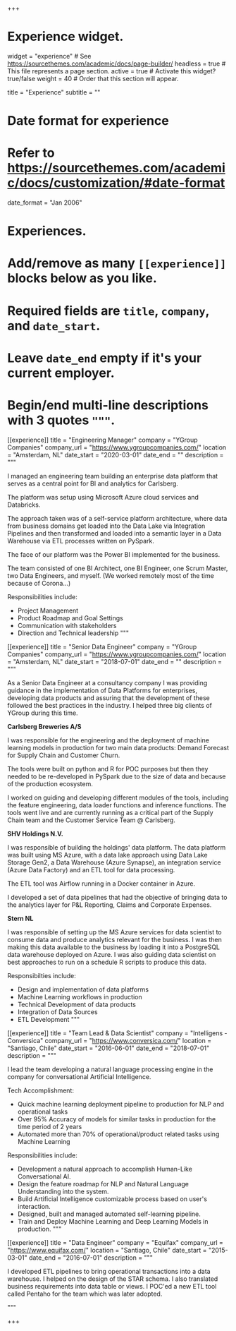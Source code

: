 +++
# Experience widget.
widget = "experience"  # See https://sourcethemes.com/academic/docs/page-builder/
headless = true  # This file represents a page section.
active = true  # Activate this widget? true/false
weight = 40  # Order that this section will appear.

title = "Experience"
subtitle = ""

# Date format for experience
#   Refer to https://sourcethemes.com/academic/docs/customization/#date-format
date_format = "Jan 2006"

# Experiences.
#   Add/remove as many `[[experience]]` blocks below as you like.
#   Required fields are `title`, `company`, and `date_start`.
#   Leave `date_end` empty if it's your current employer.
#   Begin/end multi-line descriptions with 3 quotes `"""`.
[[experience]]
  title = "Engineering Manager"
  company = "YGroup Companies"
  company_url = "https://www.ygroupcompanies.com/"
  location = "Amsterdam, NL"
  date_start = "2020-03-01"
  date_end = ""
  description = """
  
  I managed an engineering team building an enterprise data platform that serves as a central point for BI and analytics for Carlsberg.
  
  The platform was setup using Microsoft Azure cloud services and Databricks.
  
  The approach taken was of a self-service platform architecture, where data from business domains get loaded into the Data Lake via Integration Pipelines and then transformed and loaded into a semantic layer in a Data Warehouse via ETL processes written on PySpark. 
  
  The face of our platform was the Power BI implemented for the business.
  
  The team consisted of one BI Architect, one BI Engineer, one Scrum Master, two Data Engineers, and myself. (We worked remotely most of the time because of Corona...)
  
  Responsibilities include:
  
  * Project Management
  * Product Roadmap and Goal Settings
  * Communication with stakeholders
  * Direction and Technical leadership
  """

[[experience]]
  title = "Senior Data Engineer"
  company = "YGroup Companies"
  company_url = "https://www.ygroupcompanies.com/"
  location = "Amsterdam, NL"
  date_start = "2018-07-01"
  date_end = ""
  description = """
  
  As a Senior Data Engineer at a consultancy company I was providing guidance in the implementation of Data Platforms for enterprises, developing data products and assuring that the development of these followed the best practices in the industry. 
  I helped three big clients of YGroup during this time.
  
  **Carlsberg Breweries A/S**
  
  I was responsible for the engineering and the deployment of machine learning models in production for two main data products: Demand Forecast for Supply Chain and Customer Churn.
  
  The tools were built on python and R for POC purposes but then they needed to be re-developed in PySpark due to the size of data and because of the production ecosystem. 
  
  I worked on guiding and developing different modules of the tools, including the feature engineering, data loader functions and inference functions. The tools went live and are currently running as a critical part of the Supply Chain team and the Customer Service Team @ Carlsberg.
  
  **SHV Holdings N.V.**
  
  I was responsible of building the holdings' data platform. The data platform was built using MS Azure, with a data lake approach using Data Lake Storage Gen2, a Data Warehouse (Azure Synapse), an integration service (Azure Data Factory) and an ETL tool for data processing. 
  
  The ETL tool was Airflow running in a Docker container in Azure. 
  
  I developed a set of data pipelines that had the objective of bringing data to the analytics layer for P&L Reporting, Claims and Corporate Expenses.
  
  
  **Stern NL**
  
  I was responsible of setting up the MS Azure services for data scientist to consume data and produce analytics relevant for the business. I was then making this data available to the business by loading it into a PostgreSQL data warehouse deployed on Azure. I was also guiding data scientist on best approaches to run on a schedule R scripts to produce this data.
  
  Responsibilties include:

  * Design and implementation of data platforms
  * Machine Learning workflows in production
  * Technical Development of data products
  * Integration of Data Sources
  * ETL Development
  """

[[experience]]
  title = "Team Lead & Data Scientist"
  company = "Intelligens - Conversica"
  company_url = "https://www.conversica.com/"
  location = "Santiago, Chile"
  date_start = "2016-06-01"
  date_end = "2018-07-01"
  description = """
  
  I lead the team developing a natural language processing engine in the company for conversational Artificial Intelligence.
  
  Tech Accomplishment:
  - Quick machine learning deployment pipeline to production for NLP and operational tasks
  - Over 95% Accuracy of models for similar tasks in production for the time period of 2 years
  - Automated more than 70% of operational/product related tasks using Machine Learning

  Responsibilities include:
  * Development a natural approach to accomplish Human-Like Conversational AI.
  * Design the feature roadmap for NLP and Natural Language Understanding into the system.
  * Build Artificial Intelligence customizable process based on user's interaction.
  * Designed, built and managed automated self-learning pipeline.
  * Train and Deploy Machine Learning and Deep Learning Models in production.
  """

[[experience]]
  title = "Data Engineer"
  company = "Equifax"
  company_url = "https://www.equifax.com/"
  location = "Santiago, Chile"
  date_start = "2015-03-01"
  date_end = "2016-07-01"
  description = """
  
  I developed ETL pipelines to bring operational transactions into a data warehouse. 
  I helped on the design of the STAR schema. 
  I also translated business requirements into data table or views.
  I POC'ed a new ETL tool called Pentaho for the team which was later adopted.
  
  """

+++
